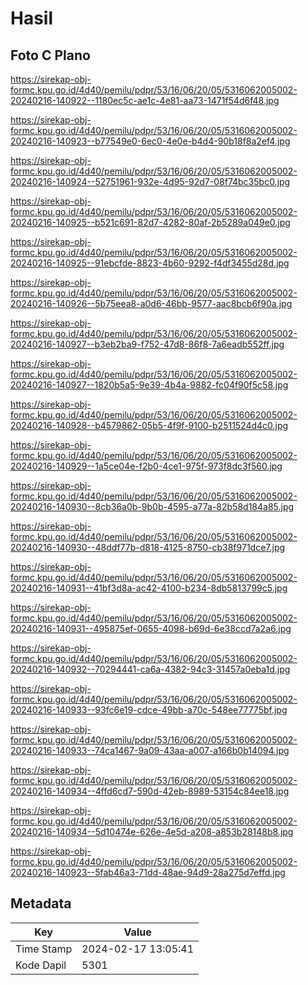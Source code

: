 # Hasil

## Foto C Plano

https://sirekap-obj-formc.kpu.go.id/4d40/pemilu/pdpr/53/16/06/20/05/5316062005002-20240216-140922--1180ec5c-ae1c-4e81-aa73-1471f54d6f48.jpg

https://sirekap-obj-formc.kpu.go.id/4d40/pemilu/pdpr/53/16/06/20/05/5316062005002-20240216-140923--b77549e0-6ec0-4e0e-b4d4-90b18f8a2ef4.jpg

https://sirekap-obj-formc.kpu.go.id/4d40/pemilu/pdpr/53/16/06/20/05/5316062005002-20240216-140924--52751961-932e-4d95-92d7-08f74bc35bc0.jpg

https://sirekap-obj-formc.kpu.go.id/4d40/pemilu/pdpr/53/16/06/20/05/5316062005002-20240216-140925--b521c691-82d7-4282-80af-2b5289a049e0.jpg

https://sirekap-obj-formc.kpu.go.id/4d40/pemilu/pdpr/53/16/06/20/05/5316062005002-20240216-140925--91ebcfde-8823-4b60-9292-f4df3455d28d.jpg

https://sirekap-obj-formc.kpu.go.id/4d40/pemilu/pdpr/53/16/06/20/05/5316062005002-20240216-140926--5b75eea8-a0d6-46bb-9577-aac8bcb6f90a.jpg

https://sirekap-obj-formc.kpu.go.id/4d40/pemilu/pdpr/53/16/06/20/05/5316062005002-20240216-140927--b3eb2ba9-f752-47d8-86f8-7a6eadb552ff.jpg

https://sirekap-obj-formc.kpu.go.id/4d40/pemilu/pdpr/53/16/06/20/05/5316062005002-20240216-140927--1820b5a5-9e39-4b4a-9882-fc04f90f5c58.jpg

https://sirekap-obj-formc.kpu.go.id/4d40/pemilu/pdpr/53/16/06/20/05/5316062005002-20240216-140928--b4579862-05b5-4f9f-9100-b2511524d4c0.jpg

https://sirekap-obj-formc.kpu.go.id/4d40/pemilu/pdpr/53/16/06/20/05/5316062005002-20240216-140929--1a5ce04e-f2b0-4ce1-975f-973f8dc3f560.jpg

https://sirekap-obj-formc.kpu.go.id/4d40/pemilu/pdpr/53/16/06/20/05/5316062005002-20240216-140930--8cb36a0b-9b0b-4595-a77a-82b58d184a85.jpg

https://sirekap-obj-formc.kpu.go.id/4d40/pemilu/pdpr/53/16/06/20/05/5316062005002-20240216-140930--48ddf77b-d818-4125-8750-cb38f971dce7.jpg

https://sirekap-obj-formc.kpu.go.id/4d40/pemilu/pdpr/53/16/06/20/05/5316062005002-20240216-140931--41bf3d8a-ac42-4100-b234-8db5813799c5.jpg

https://sirekap-obj-formc.kpu.go.id/4d40/pemilu/pdpr/53/16/06/20/05/5316062005002-20240216-140931--495875ef-0655-4098-b69d-6e38ccd7a2a6.jpg

https://sirekap-obj-formc.kpu.go.id/4d40/pemilu/pdpr/53/16/06/20/05/5316062005002-20240216-140932--70294441-ca6a-4382-94c3-31457a0eba1d.jpg

https://sirekap-obj-formc.kpu.go.id/4d40/pemilu/pdpr/53/16/06/20/05/5316062005002-20240216-140933--93fc6e19-cdce-49bb-a70c-548ee77775bf.jpg

https://sirekap-obj-formc.kpu.go.id/4d40/pemilu/pdpr/53/16/06/20/05/5316062005002-20240216-140933--74ca1467-9a09-43aa-a007-a166b0b14094.jpg

https://sirekap-obj-formc.kpu.go.id/4d40/pemilu/pdpr/53/16/06/20/05/5316062005002-20240216-140934--4ffd6cd7-590d-42eb-8989-53154c84ee18.jpg

https://sirekap-obj-formc.kpu.go.id/4d40/pemilu/pdpr/53/16/06/20/05/5316062005002-20240216-140934--5d10474e-626e-4e5d-a208-a853b28148b8.jpg

https://sirekap-obj-formc.kpu.go.id/4d40/pemilu/pdpr/53/16/06/20/05/5316062005002-20240216-140923--5fab46a3-71dd-48ae-94d9-28a275d7effd.jpg


## Metadata

| Key        | Value               |
| ---------- | ------------------- |
| Time Stamp | 2024-02-17 13:05:41 |
| Kode Dapil | 5301                |



